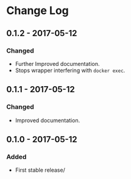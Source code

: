 # Change Log
## 0.1.2 - 2017-05-12
### Changed
- Further Improved documentation.
- Stops wrapper interfering with `docker exec`.

## 0.1.1 - 2017-05-12
### Changed
- Improved documentation.

## 0.1.0 - 2017-05-12
### Added
- First stable release/
